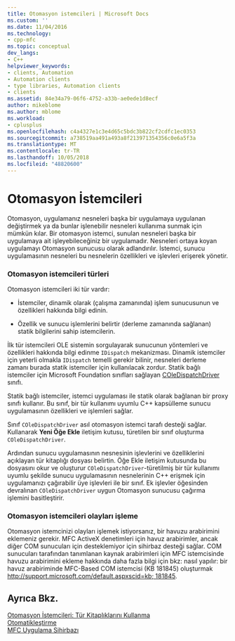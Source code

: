```yaml
---
title: Otomasyon istemcileri | Microsoft Docs
ms.custom: ''
ms.date: 11/04/2016
ms.technology:
- cpp-mfc
ms.topic: conceptual
dev_langs:
- C++
helpviewer_keywords:
- clients, Automation
- Automation clients
- type libraries, Automation clients
- clients
ms.assetid: 84e34a79-06f6-4752-a33b-ae0ede1d8ecf
author: mikeblome
ms.author: mblome
ms.workload:
- cplusplus
ms.openlocfilehash: c4a4327e1c3e4d65c5bdc3b822cf2cdfc1ec0353
ms.sourcegitcommit: a738519aa491a493a8f213971354356c0e6a5f3a
ms.translationtype: MT
ms.contentlocale: tr-TR
ms.lasthandoff: 10/05/2018
ms.locfileid: "48820600"
---
```

# <a name="automation-clients"></a>Otomasyon İstemcileri

Otomasyon, uygulamanız nesneleri başka bir uygulamaya uygulanan değiştirmek ya da bunlar işlenebilir nesneleri kullanıma sunmak için mümkün kılar. Bir otomasyon istemci, sunulan nesneleri başka bir uygulamaya ait işleyebileceğiniz bir uygulamadır. Nesneleri ortaya koyan uygulamayı Otomasyon sunucusu olarak adlandırılır. İstemci, sunucu uygulamasının nesneleri bu nesnelerin özellikleri ve işlevleri erişerek yönetir.

### <a name="types-of-automation-clients"></a>Otomasyon istemcileri türleri

Otomasyon istemcileri iki tür vardır:

- İstemciler, dinamik olarak (çalışma zamanında) işlem sunucusunun ve özellikleri hakkında bilgi edinin.

- Özellik ve sunucu işlemlerini belirtir (derleme zamanında sağlanan) statik bilgilerini sahip istemcilerin.

İlk tür istemcileri OLE sistemin sorgulayarak sunucunun yöntemleri ve özellikleri hakkında bilgi edinme `IDispatch` mekanizması. Dinamik istemciler için yeterli olmakla `IDispatch` temelli gerekir bilinir, nesneleri derleme zamanı burada statik istemciler için kullanılacak zordur. Statik bağlı istemciler için Microsoft Foundation sınıfları sağlayan [COleDispatchDriver](../mfc/reference/coledispatchdriver-class.md) sınıfı.

Statik bağlı istemciler, istemci uygulaması ile statik olarak bağlanan bir proxy sınıfı kullanır. Bu sınıf, bir tür kullanımı uyumlu C++ kapsülleme sunucu uygulamasının özellikleri ve işlemleri sağlar.

Sınıf `COleDispatchDriver` asıl otomasyon istemci tarafı desteği sağlar. Kullanarak **Yeni Öğe Ekle** iletişim kutusu, türetilen bir sınıf oluşturma `COleDispatchDriver`.

Ardından sunucu uygulamasının nesnesinin işlevlerini ve özelliklerini açıklayan tür kitaplığı dosyası belirtin. Öğe Ekle iletişim kutusunda bu dosyasını okur ve oluşturur `COleDispatchDriver`-türetilmiş bir tür kullanımı uyumlu şekilde sunucu uygulamasının nesnelerinin C++ erişmek için uygulamanızı çağırabilir üye işlevleri ile bir sınıf. Ek işlevler öğesinden devralınan `COleDispatchDriver` uygun Otomasyon sunucusu çağırma işlemini basitleştirir.

### <a name="handling-events-in-automation-clients"></a>Otomasyon istemcileri olayları işleme

Otomasyon istemcinizi olayları işlemek istiyorsanız, bir havuzu arabirimini eklemeniz gerekir. MFC ActiveX denetimleri için havuz arabirimler, ancak diğer COM sunucuları için desteklemiyor için sihirbaz desteği sağlar. COM sunucuları tarafından tanımlanan kaynak arabirimleri için MFC istemcisinde havuzu arabirimini ekleme hakkında daha fazla bilgi için bkz: nasıl yapılır: bir havuz arabiriminde MFC-Based COM istemcisi (KB 181845) oluşturmak [ http://support.microsoft.com/default.aspxscid=kb; 181845](http://support.microsoft.com/default.aspxscid=kb;181845).

## <a name="see-also"></a>Ayrıca Bkz.

[Otomasyon İstemcileri: Tür Kitaplıklarını Kullanma](../mfc/automation-clients-using-type-libraries.md)<br/>
[Otomatikleştirme](../mfc/automation.md)<br/>
[MFC Uygulama Sihirbazı](../mfc/reference/mfc-application-wizard.md)

